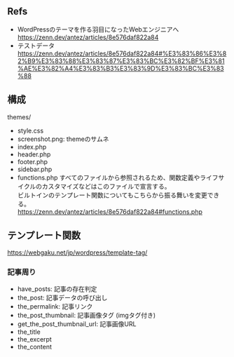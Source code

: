 ## Refs

- WordPressのテーマを作る羽目になったWebエンジニアへ  
  https://zenn.dev/antez/articles/8e576daf822a84
- テストデータ
  https://zenn.dev/antez/articles/8e576daf822a84#%E3%83%86%E3%82%B9%E3%83%88%E3%83%87%E3%83%BC%E3%82%BF%E3%81%AE%E3%82%A4%E3%83%B3%E3%83%9D%E3%83%BC%E3%83%88

## 構成

themes/

- style.css
- screenshot.png: themeのサムネ
- index.php
- header.php
- footer.php
- sidebar.php
- functions.php
  すべてのファイルから参照されるため、関数定義やライフサイクルのカスタマイズなどはこのファイルで宣言する。  
  ビルトインのテンプレート関数についてもこちらから振る舞いを変更できる。  
  https://zenn.dev/antez/articles/8e576daf822a84#functions.php

## テンプレート関数

https://webgaku.net/jp/wordpress/template-tag/

### 記事周り

- have_posts: 記事の存在判定
- the_post: 記事データの呼び出し
- the_permalink: 記事リンク
- the_post_thumbnail: 記事画像タグ (imgタグ付き)
- get_the_post_thumbnail_url: 記事画像URL
- the_title
- the_excerpt
- the_content
